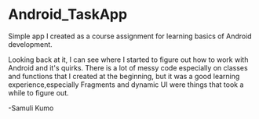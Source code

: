 # Android_TaskApp
Simple app I created as a course assignment for learning basics of Android development.

Looking back at it, I can see where I started to figure out how to work with Android and it's quirks.
There is a lot of messy code especially on classes and functions that I created at the beginning, 
but it was a good learning experience,especially Fragments and dynamic UI were things that took a while to figure out.

-Samuli Kumo

